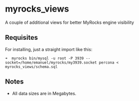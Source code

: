# myrocks_views

A couple of additional views for better MyRocks engine visibility

## Requisites

For installing, just a straight import like this:

```
➜  myrocks bin/mysql -u root -P 3939 --socket=/home/emanuel/myrocks/my3939.socket percona < myrocks_views/schema.sql
```

## Notes

- All data sizes are in Megabytes.

